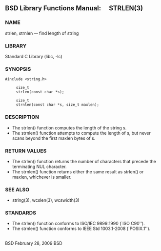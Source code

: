 ## BSD Library Functions Manual:　 STRLEN(3)

### NAME
strlen, strnlen -- find length of string

### LIBRARY
Standard C Library (libc, -lc)

### SYNOPSIS
```
#include <string.h>

     size_t
     strlen(const char *s);

     size_t
     strnlen(const char *s, size_t maxlen);
```

### DESCRIPTION
- The strlen() function computes the length of the string s. 
- The strnlen() function attempts to compute the length of s, but never scans beyond the first maxlen bytes of s.

### RETURN VALUES
- The strlen() function returns the number of characters that precede the terminating NUL character. 
- The strnlen() function returns either the same result as strlen() or maxlen, whichever is smaller.

### SEE ALSO
- string(3), wcslen(3), wcswidth(3)

### STANDARDS
- The strlen() function conforms to ISO/IEC 9899:1990 (`ISO C90''). 
- The strnlen() function conforms to IEEE Std 1003.1-2008 (`POSIX.1'').

<br/>
BSD February 28, 2009 BSD